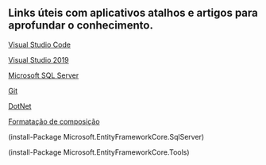 ## Links úteis com aplicativos atalhos e artigos para aprofundar o conhecimento.


[Visual Studio Code](https://code.visualstudio.com/download)

[Visual Studio 2019](https://visualstudio.microsoft.com/pt-br/downloads/)

[Microsoft SQL Server](https://www.microsoft.com/pt-br/sql-server/sql-server-downloads)

[Git](https://git-scm.com/downloads)

[DotNet](https://dotnet.microsoft.com/download)

[Formatação de composição](https://docs.microsoft.com/pt-br/dotnet/standard/base-Types/composite-formatting)

(install-Package Microsoft.EntityFrameworkCore.SqlServer)

(install-Package Microsoft.EntityFrameworkCore.Tools)
